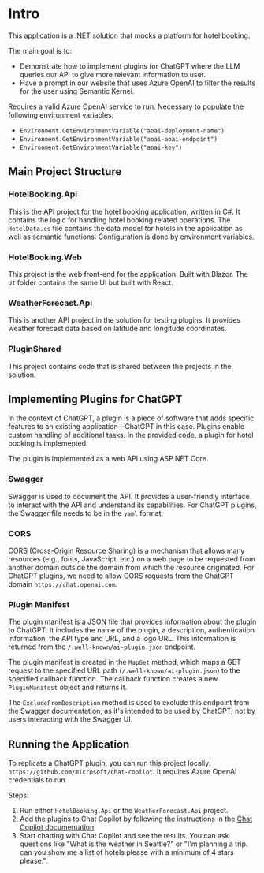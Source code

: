 # Intro

This application is a .NET solution that mocks a platform for hotel booking.

The main goal is to:

- Demonstrate how to implement plugins for ChatGPT where the LLM queries our API to give more relevant information to user.
- Have a prompt in our website that uses Azure OpenAI to filter the results for the user using Semantic Kernel.

Requires a valid Azure OpenAI service to run. Necessary to populate the following environment variables:

- `Environment.GetEnvironmentVariable("aoai-deployment-name")`
- `Environment.GetEnvironmentVariable("aoai-aoai-endpoint")`
- `Environment.GetEnvironmentVariable("aoai-key")`

## Main Project Structure

### HotelBooking.Api

This is the API project for the hotel booking application, written in C#. It contains the logic for handling hotel booking related operations.
The `HotelData.cs` file contains the data model for hotels in the application as well as semantic functions.
Configuration is done by environment variables.

### HotelBooking.Web

This project is the web front-end for the application. Built with Blazor.
The `UI` folder contains the same UI but built with React.

### WeatherForecast.Api

This is another API project in the solution for testing plugins. It provides weather forecast data based on latitude and longitude coordinates.

### PluginShared

This project contains code that is shared between the projects in the solution.

## Implementing Plugins for ChatGPT

In the context of ChatGPT, a plugin is a piece of software that adds specific features to an existing application—ChatGPT in this case. Plugins enable custom handling of additional tasks. In the provided code, a plugin for hotel booking is implemented.

The plugin is implemented as a web API using ASP.NET Core.

### Swagger

Swagger is used to document the API. It provides a user-friendly interface to interact with the API and understand its capabilities.
For ChatGPT plugins, the Swagger file needs to be in the `yaml` format.

### CORS

CORS (Cross-Origin Resource Sharing) is a mechanism that allows many resources (e.g., fonts, JavaScript, etc.) on a web page to be requested from another domain outside the domain from which the resource originated.
For ChatGPT plugins, we need to allow CORS requests from the ChatGPT domain `https://chat.openai.com`.

### Plugin Manifest

The plugin manifest is a JSON file that provides information about the plugin to ChatGPT. It includes the name of the plugin, a description, authentication information, the API type and URL, and a logo URL. This information is returned from the `/.well-known/ai-plugin.json` endpoint.

The plugin manifest is created in the `MapGet` method, which maps a GET request to the specified URL path (`/.well-known/ai-plugin.json`) to the specified callback function. The callback function creates a new `PluginManifest` object and returns it.

The `ExcludeFromDescription` method is used to exclude this endpoint from the Swagger documentation, as it's intended to be used by ChatGPT, not by users interacting with the Swagger UI.

## Running the Application

To replicate a ChatGPT plugin, you can run this project locally: `https://github.com/microsoft/chat-copilot`. It requires Azure OpenAI credentials to run.

Steps:

1. Run either `HotelBooking.Api` or the `WeatherForecast.Api` project.
2. Add the plugins to Chat Copilot by following the instructions in the [Chat Copilot documentation](https://learn.microsoft.com/en-us/semantic-kernel/chat-copilot/testing-plugins-with-chat-copilot)
3. Start chatting with Chat Copilot and see the results. You can ask questions like "What is the weather in Seattle?" or "I'm planning a trip. can you show me a list of hotels please with a minimum of 4 stars please.".
